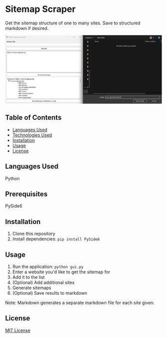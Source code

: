 # Sitemap Scraper

Get the sitemap structure of one to many sites. Save to structured markdown if desired.

![sitemap-scraper](assets/sitemap-scraper.webp)

## Table of Contents
- [Languages Used](#languages-used)
- [Technologies Used](#technologies_used)
- [Installation](#installation)
- [Usage](#usage)
- [License](#license) 

## Languages Used
Python

## Prerequisites
PySide6

## Installation 

1. Clone this repository
2. Install dependencies: `pip install PySide6`

## Usage
1. Run the application: `python gui.py`
2. Enter a website you'd like to get the sitemap for
3. Add it to the list
4. (Optional) Add additional sites
5. Generate sitemaps
6. (Optional) Save results to markdown

Note: Markdown generates a separate markdown file for each site given.


## License
[MIT License](LICENSE)